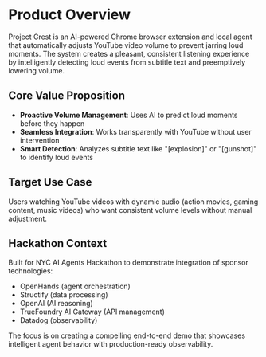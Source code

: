# Product Overview

Project Crest is an AI-powered Chrome browser extension and local agent that automatically adjusts YouTube video volume to prevent jarring loud moments. The system creates a pleasant, consistent listening experience by intelligently detecting loud events from subtitle text and preemptively lowering volume.

## Core Value Proposition
- **Proactive Volume Management**: Uses AI to predict loud moments before they happen
- **Seamless Integration**: Works transparently with YouTube without user intervention  
- **Smart Detection**: Analyzes subtitle text like "[explosion]" or "[gunshot]" to identify loud events

## Target Use Case
Users watching YouTube videos with dynamic audio (action movies, gaming content, music videos) who want consistent volume levels without manual adjustment.

## Hackathon Context
Built for NYC AI Agents Hackathon to demonstrate integration of sponsor technologies:
- OpenHands (agent orchestration)
- Structify (data processing) 
- OpenAI (AI reasoning)
- TrueFoundry AI Gateway (API management)
- Datadog (observability)

The focus is on creating a compelling end-to-end demo that showcases intelligent agent behavior with production-ready observability.